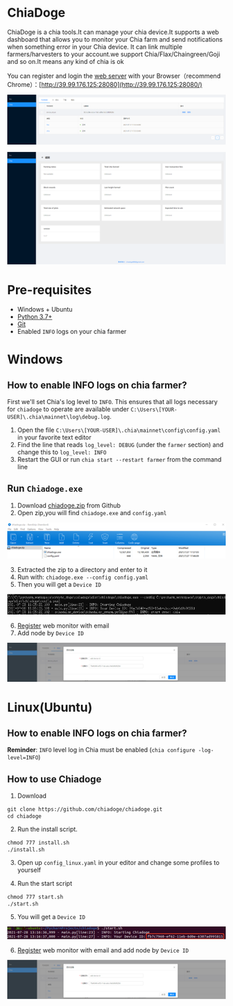 # ChiaDoge
ChiaDoge is a chia tools.It can manage your chia device.It supports a web dashboard that allows you to monitor your Chia farm and send notifications when something error in your Chia device. It can link multiple farmers/harvesters to your account.we support Chia/Flax/Chaingreen/Goji and so on.It means any kind of chia is ok

You can register and login the [web server](http://39.99.176.125:28080) with your Browser（recommend Chrome）：[http://39.99.176.125:28080](http://39.99.176.125:28080/)

![web_server](./sources/images/markdown/web_server.png)

![detail](./sources/images/markdown/detail.png)



# Pre-requisites

- Windows + Ubuntu
- [Python 3.7+](https://www.python.org/downloads/windows/)
- [Git](https://git-scm.com/downloads)
- Enabled `INFO` logs on your chia farmer

# Windows

## How to enable INFO logs on chia farmer?

First we'll set Chia's log level to `INFO`. This ensures that all logs necessary for `chiadoge` to operate are available
under `C:\Users\[YOUR-USER]\.chia\mainnet\log\debug.log`.

1. Open the file `C:\Users\[YOUR-USER]\.chia\mainnet\config\config.yaml` in your favorite text editor
2. Find the line that reads `log_level: DEBUG` (under the `farmer` section) and change this to `log_level: INFO`
3. Restart the GUI or run `chia start --restart farmer` from the command line


## Run `Chiadoge.exe`
1. Download [chiadoge.zip](https://github.com/chiadoge/chiadoge/releases) from Github
2. Open zip,you will find `chiadoge.exe` and `config.yaml`

![zip](./sources/images/markdown/zip.png)

3. Extracted the zip to a directory and enter to it
4. Run with: `chiadoge.exe --config config.yaml`
5. Then you will get a `Device ID`

![zip](./sources/images/markdown/windows_run.png)

6. [Register](http://39.99.176.125:28080) web monitor with email
7. Add node by `Device ID`

![add_node](./sources/images/markdown/add_node.png)





# Linux(Ubuntu)

## How to enable INFO logs on chia farmer?

**Reminder**: `INFO` level log in Chia must be enabled (`chia configure -log-level=INFO`)


## How to use Chiadoge
1. Download

```shell
git clone https://github.com/chiadoge/chiadoge.git
cd chiadoge
```

2. Run the install script.

```shell
chmod 777 install.sh
./install.sh
```

3. Open up `config_linux.yaml` in your editor and change some profiles to yourself


4. Run the start script
```shell
chmod 777 start.sh
./start.sh
```
5. You will get a `Device ID` 

![linux_device_id](./sources/images/markdown/linux_device_id.png)

6. [Register](http://39.99.176.125:28080) web monitor with email and  add node by `Device ID`

![add_node](./sources/images/markdown/add_node.png)